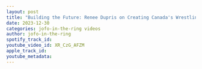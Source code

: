 ```yaml
---
layout: post
title: "Building the Future: Renee Dupris on Creating Canada's Wrestling Powerhouse!"
date: 2023-12-30
categories: jofo-in-the-ring videos
author: jofo-in-the-ring
spotify_track_id: 
youtube_video_id: XR_CzG_AFZM
apple_track_id: 
youtube_metadata: 
---
```

